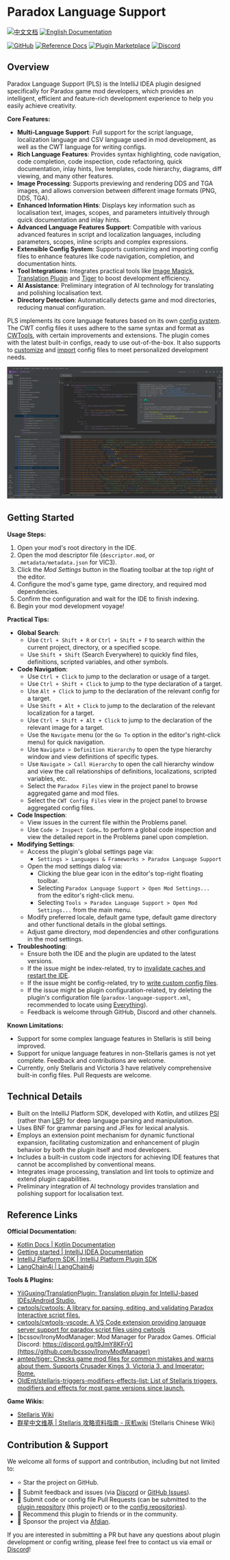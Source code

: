 # Paradox Language Support

[![中文文档](https://img.shields.io/badge/文档-中文-blue)](README.md)
[![English Documentation](https://img.shields.io/badge/Docs-English-green)](README_en.md)

[![GitHub](https://img.shields.io/badge/GitHub-Repo-blue?logo=github)](https://github.com/DragonKnightOfBreeze/Paradox-Language-Support)
[![Reference Docs](https://img.shields.io/badge/Docs-Reference-orange)](https://windea.icu/Paradox-Language-Support)
[![Plugin Marketplace](https://img.shields.io/badge/JetBrains-Marketplace-orange)](https://plugins.jetbrains.com/plugin/16825-paradox-language-support)
[![Discord](https://img.shields.io/badge/Discord-Community-blue?logo=discord)](https://discord.gg/vBpbET2bXT)

## Overview

Paradox Language Support (PLS) is the IntelliJ IDEA plugin designed specifically for Paradox game mod developers, which provides an intelligent, efficient and feature-rich development experience to help you easily achieve creativity.

**Core Features:**

- **Multi-Language Support**: Full support for the script language, localization language and CSV language used in mod development, as well as the CWT language for writing configs.
- **Rich Language Features**: Provides syntax highlighting, code navigation, code completion, code inspection, code refactoring, quick documentation, inlay hints, live templates, code hierarchy, diagrams, diff viewing, and many other features.
- **Image Processing**: Supports previewing and rendering DDS and TGA images, and allows conversion between different image formats (PNG, DDS, TGA).
- **Enhanced Information Hints**: Displays key information such as localisation text, images, scopes, and parameters intuitively through quick documentation and inlay hints.
- **Advanced Language Features Support**: Compatible with various advanced features in script and localization languages, including parameters, scopes, inline scripts and complex expressions.
- **Extensible Config System**: Supports customizing and importing config files to enhance features like code navigation, completion, and documentation hints.
- **Tool Integrations**: Integrates practical tools like [Image Magick](https://www.imagemagick.org), [Translation Plugin](https://github.com/yiiguxing/TranslationPlugin) and [Tiger](https://github.com/amtep/tiger) to boost development efficiency.
- **AI Assistance**: Preliminary integration of AI technology for translating and polishing localisation text.
- **Directory Detection**: Automatically detects game and mod directories, reducing manual configuration.

PLS implements its core language features based on its own [config system](https://windea.icu/Paradox-Language-Support/en/config.html). The CWT config files it uses adhere to the same syntax and format as [CWTools](https://github.com/cwtools/cwtools), with certain improvements and extensions. The plugin comes with the latest built-in configs, ready to use out-of-the-box. It also supports to [customize](https://windea.icu/Paradox-Language-Support/en/config.html#write-cwt-config-files) and [import](https://windea.icu/Paradox-Language-Support/en/config.html#import-cwt-config-files) config files to meet personalized development needs.

![](docs/images/preview_1_en.png)

## Getting Started

**Usage Steps:**

1. Open your mod's root directory in the IDE.
2. Open the mod descriptor file (`descriptor.mod`, or `.metadata/metadata.json` for VIC3).
3. Click the *Mod Settings* button in the floating toolbar at the top right of the editor.
4. Configure the mod's game type, game directory, and required mod dependencies.
5. Confirm the configuration and wait for the IDE to finish indexing.
6. Begin your mod development voyage!

**Practical Tips:**

- **Global Search**:
  - Use `Ctrl + Shift + R` or `Ctrl + Shift + F` to search within the current project, directory, or a specified scope.
  - Use `Shift + Shift` (Search Everywhere) to quickly find files, definitions, scripted variables, and other symbols.
- **Code Navigation**:
  - Use `Ctrl + Click` to jump to the declaration or usage of a target.
  - Use `Ctrl + Shift + Click` to jump to the type declaration of a target.
  - Use `Alt + Click` to jump to the declaration of the relevant config for a target.
  - Use `Shift + Alt + Click` to jump to the declaration of the relevant localization for a target.
  - Use `Ctrl + Shift + Alt + Click` to jump to the declaration of the relevant image for a target.
  - Use the `Navigate` menu (or the `Go To` option in the editor's right-click menu) for quick navigation.
  - Use `Navigate > Definition Hierarchy` to open the type hierarchy window and view definitions of specific types.
  - Use `Navigate > Call Hierarchy` to open the call hierarchy window and view the call relationships of definitions, localizations, scripted variables, etc.
  - Select the `Paradox Files` view in the project panel to browse aggregated game and mod files.
  - Select the `CWT Config Files` view in the project panel to browse aggregated config files.
- **Code Inspection**:
  - View issues in the current file within the Problems panel.
  - Use `Code > Inspect Code…` to perform a global code inspection and view the detailed report in the Problems panel upon completion.
- **Modifying Settings**:
  - Access the plugin's global settings page via:
    - `Settings > Languages & Frameworks > Paradox Language Support`
  - Open the mod settings dialog via:
    - Clicking the blue gear icon in the editor's top-right floating toolbar.
    - Selecting `Paradox Language Support > Open Mod Settings...` from the editor's right-click menu.
    - Selecting `Tools > Paradox Language Support > Open Mod Settings...` from the main menu.
  - Modify preferred locale, default game type, default game directory and other functional details in the global settings.
  - Adjust game directory, mod dependencies and other configurations in the mod settings.
- **Troubleshooting**:
  - Ensure both the IDE and the plugin are updated to the latest versions.
  - If the issue might be index-related, try to [invalidate caches and restart the IDE](https://www.jetbrains.com/help/idea/invalidate-caches.html).
  - If the issue might be config-related, try to [write custom config files](https://windea.icu/Paradox-Language-Support/en/config.html#write-cwt-config-files).
  - If the issue might be plugin configuration-related, try deleting the plugin's configuration file (`paradox-language-support.xml`, recommended to locate using [Everything](https://www.voidtools.com)).
  - Feedback is welcome through GitHub, Discord and other channels.

**Known Limitations:**

- Support for some complex language features in Stellaris is still being improved.
- Support for unique language features in non-Stellaris games is not yet complete. Feedback and contributions are welcome.
- Currently, only Stellaris and Victoria 3 have relatively comprehensive built-in config files. Pull Requests are welcome.

## Technical Details

- Built on the IntelliJ Platform SDK, developed with Kotlin, and utilizes [PSI](https://plugins.jetbrains.com/docs/intellij/psi.html) (rather than [LSP](https://microsoft.github.io/language-server-protocol)) for deep language parsing and manipulation.
- Uses BNF for grammar parsing and JFlex for lexical analysis.
- Employs an extension point mechanism for dynamic functional expansion, facilitating customization and enhancement of plugin behavior by both the plugin itself and mod developers.
- Includes a built-in custom code injectors for achieving IDE features that cannot be accomplished by conventional means.
- Integrates image processing, translation and lint tools to optimize and extend plugin capabilities.
- Preliminary integration of AI technology provides translation and polishing support for localisation text.

## Reference Links

**Official Documentation:**

- [Kotlin Docs | Kotlin Documentation](https://kotlinlang.org/docs/home.html)
- [Getting started | IntelliJ IDEA Documentation](https://www.jetbrains.com/help/idea/getting-started.html)
- [IntelliJ Platform SDK | IntelliJ Platform Plugin SDK](https://plugins.jetbrains.com/docs/intellij/welcome.html)
- [LangChain4j | LangChain4j](https://docs.langchain4j.dev/)

**Tools & Plugins:**

- [YiiGuxing/TranslationPlugin: Translation plugin for IntelliJ-based IDEs/Android Studio.](https://github.com/YiiGuxing/TranslationPlugin)
- [cwtools/cwtools: A library for parsing, editing, and validating Paradox Interactive script files.](https://github.com/cwtools/cwtools)
- [cwtools/cwtools-vscode: A VS Code extension providing language server support for paradox script files using cwtools](https://github.com/cwtools/cwtools-vscode)
- [bcssov/IronyModManager: Mod Manager for Paradox Games. Official Discord: https://discord.gg/t9JmY8KFrV](https://github.com/bcssov/IronyModManager)
- [amtep/tiger: Checks game mod files for common mistakes and warns about them. Supports Crusader Kings 3, Victoria 3, and Imperator: Rome.](https://github.com/amtep/tiger)
- [OldEnt/stellaris-triggers-modifiers-effects-list: List of Stellaris triggers, modifiers and effects for most game versions since launch.](https://github.com/OldEnt/stellaris-triggers-modifiers-effects-list)

**Game Wikis:**

- [Stellaris Wiki](https://stellaris.paradoxwikis.com/Stellaris_Wiki)
- [群星中文维基 | Stellaris 攻略资料指南 - 灰机wiki](https://qunxing.huijiwiki.com/wiki/%E9%A6%96%E9%A1%B5) (Stellaris Chinese Wiki)

## Contribution & Support

We welcome all forms of support and contribution, including but not limited to:

- ⭐ Star the project on GitHub.
- 🐛 Submit feedback and issues (via [Discord](https://discord.gg/vBpbET2bXT) or [GitHub Issues](https://github.com/DragonKnightOfBreeze/Paradox-Language-Support/issues)).
- 🔧 Submit code or config file Pull Requests (can be submitted to the [plugin repository](https://github.com/DragonKnightOfBreeze/Paradox-Language-Support) (this project) or to the [config repositories](https://github.com/DragonKnightOfBreeze/Paradox-Language-Support/blob/master/cwt/README.md)).
- 📢 Recommend this plugin to friends or in the community.
- 💝 Sponsor the project via [Afdian](https://afdian.com/a/dk_breeze).

If you are interested in submitting a PR but have any questions about plugin development or config writing, please feel free to contact us via email or [Discord](https://discord.gg/vBpbET2bXT)!